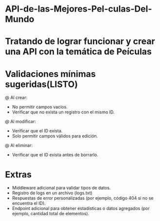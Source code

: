 
# API-de-las-Mejores-Pel-culas-Del-Mundo
Tratando de lograr funcionar y crear una API con la temática de Peículas
================================
# Validaciones mínimas sugeridas(LISTO)
@ Al crear:
- No permitir campos vacíos.
- Verificar que no exista un registro con el mismo ID.

@ Al modificar:
- Verificar que el ID exista.
- Solo permitir campos válidos para edición.

@ Al eliminar:
- Verificar que el ID exista antes de borrarlo.

# Extras 

- Middleware adicional para validar tipos de datos.
- Registro de logs en un archivo (logs.txt)
- Respuestas de error personalizadas (por ejemplo, código 404 si no se encuentra el ID).
- Endpoint adicional para obtener estadísticas o datos agregados (por ejemplo, cantidad total de elementos).
